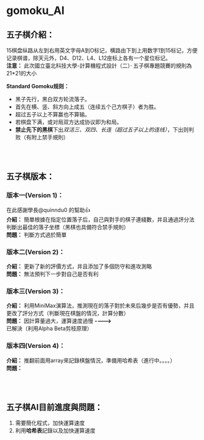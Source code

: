 # gomoku_AI
## 五子棋介紹：
15棋盘纵路从左到右用英文字母A到O标记，横路由下到上用数字1到15标记，方便记录棋谱，除天元外，D4、D12、L4、L12座标上各有一个星位标记。  
**注意：** 此次國立臺北科技大學-計算機程式設計（二）· 五子棋專題競賽的規則為21*21的大小
  
**Standard Gomoku规则：**
- 黑子先行，黑白双方轮流落子。
- 首先在横、竖、斜方向上成五（连续五个己方棋子）者为胜。
- 超过五子以上不算赢也不算输。
- 若棋盘下满，或对局双方达成协议即为和局。
- **禁止先下的黑棋**下出*双活三、双四、长连（超过五子以上的连线）*，下出则判败（有附上禁手規則）

<br><br>

## 五子棋版本：
### 版本一(Version 1)：
在此感謝學長@quinndu0 的幫助👍  
**介紹：** 簡單根據在指定位置落子后，自己與對手的棋子連綫數，并且通過評分法判斷出最佳的落子坐標（黑棋也具備符合禁手規則）  
**問題：** 判斷方式過於簡單  

### 版本二(Version 2)：
**介紹：** 更新了新的評價方式，并且添加了多個防守和進攻測略  
**問題：** 無法預判下一步對自己是否有利  

### 版本三(Version 3)：
**介紹：** 利用MiniMax演算法，推測現在的落子對於未來后幾步是否有優勢，并且更改了評分方式（判斷現在棋盤的情況，計算分數）  
**問題：** 因計算量過大，運算速度過慢 **---->** 已解決（利用Alpha Beta剪枝原理）  

### 版本四(Version 4)：
**介紹：** 推翻前面用array來記錄棋盤情況，準備用哈希表（進行中。。。。）  
**問題：**   

<br><br>

## 五子棋AI目前進度與問題：
1. 需要簡化程式，加快運算速度  
2. 利用**哈希表**記錄以及加快運算速度  

